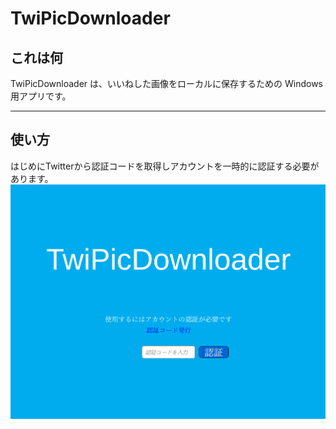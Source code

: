 # **TwiPicDownloader**

## これは何

TwiPicDownloader は、いいねした画像をローカルに保存するための Windows 用アプリです。

---
## 使い方

はじめにTwitterから認証コードを取得しアカウントを一時的に認証する必要があります。
![a](Assets/images/ss1.png)
